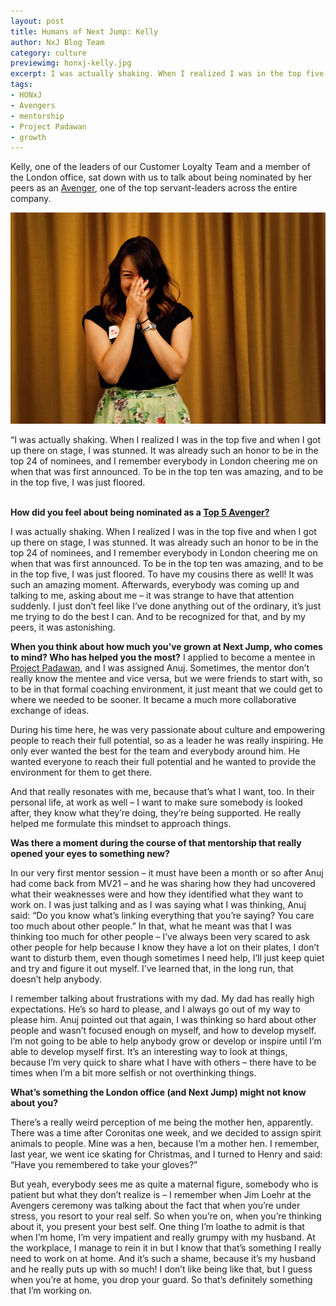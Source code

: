 ```yaml
---
layout: post
title: Humans of Next Jump: Kelly
author: NxJ Blog Team
category: culture
previewimg: honxj-kelly.jpg
excerpt: I was actually shaking. When I realized I was in the top five and when I got up there on stage, I was stunned. It was already such an honor to be in the top 24 of nominees, and I remember everybody in London cheering me on when that was first announced. To be in the top ten was amazing, and to be in the top five, I was just floored.
tags:
- HONxJ
- Avengers
- mentorship
- Project Padawan
- growth
---
```


Kelly, one of the leaders of our Customer Loyalty Team and a member of the London office, sat down with us to talk about being nominated by her peers as an <a href="http://blog.nextjump.com/culture/the-avengers-initiative.html">Avenger</a>, one of the top servant-leaders across the entire company.

![Kelly](/images/honxj-kelly.jpg)

<div class="imgSubtitle">“I was actually shaking.   When I realized I was in the top five and when I got up there on stage, I was stunned.  It was already such an honor to be in the top 24 of nominees, and I remember everybody in London cheering me on when that was first announced.  To be in the top ten was amazing, and to be in the top five, I was just floored.</div>
<br/>

<b>How did you feel about being nominated as a <a href="https://www.youtube.com/watch?v=mQotHUHiSPM" target="blank">Top 5 Avenger?</a></b>

I was actually shaking.   When I realized I was in the top five and when I got up there on stage, I was stunned.  It was already such an honor to be in the top 24 of nominees, and I remember everybody in London cheering me on when that was first announced.  To be in the top ten was amazing, and to be in the top five, I was just floored.  To have my cousins there as well!  It was such an amazing moment.  Afterwards, everybody was coming up and talking to me, asking about me – it was strange to have that attention suddenly.  I just don’t feel like I’ve done anything out of the ordinary, it’s just me trying to do the best I can.  And to be recognized for that, and by my peers, it was astonishing.

<b>When you think about how much you’ve grown at Next Jump, who comes to mind?  Who has helped you the most?</b>
I applied to become a mentee in <a href="http://www.nextjump.com/about/mentorship" target="_blank">Project Padawan</a>, and I was assigned Anuj.  Sometimes, the mentor don’t really know the mentee and vice versa, but we were friends to start with, so to be in that formal coaching environment, it just meant that we could get to where we needed to be sooner.  It became a much more collaborative exchange of ideas.

During his time here, he was very passionate about culture and empowering people to reach their full potential, so as a leader he was really inspiring.  He only ever wanted the best for the team and everybody around him.  He wanted everyone to reach their full potential and he wanted to provide the environment for them to get there.

And that really resonates with me, because that’s what I want, too.  In their personal life, at work as well – I want to make sure somebody is looked after, they know what they’re doing, they’re being supported.  He really helped me formulate this mindset to approach things.

<b>Was there a moment during the course of that mentorship that really opened your eyes to something new?</b>

In our very first mentor session – it must have been a month or so after Anuj had come back from MV21 – and he was sharing how they had uncovered what their weaknesses were and how they identified what they want to work on.  I was just talking and as I was saying what I was thinking, Anuj said: “Do you know what’s linking everything that you’re saying?  You care too much about other people.”  In that, what he meant was that I was thinking too much for other people – I’ve always been very scared to ask other people for help because I know they have a lot on their plates, I don’t want to disturb them, even though sometimes I need help, I’ll just keep quiet and try and figure it out myself.  I’ve learned that, in the long run, that doesn’t help anybody.

I remember talking about frustrations with my dad.  My dad has really high expectations.  He’s so hard to please, and I always go out of my way to please him.  Anuj pointed out that again, I was thinking so hard about other people and wasn’t focused enough on myself, and how to develop myself.  I’m not going to be able to help anybody grow or develop or inspire until I’m able to develop myself first.  It’s an interesting way to look at things, because I’m very quick to share what I have with others – there have to be times when I’m a bit more selfish or not overthinking things.

<b>What’s something the London office (and Next Jump) might not know about you?</b>

There’s a really weird perception of me being the mother hen, apparently.  There was a time after Coronitas one week, and we decided to assign spirit animals to people.  Mine was a hen, because I’m a mother hen.  I remember, last year, we went ice skating for Christmas, and I turned to Henry and said: “Have you remembered to take your gloves?”

But yeah, everybody sees me as quite a maternal figure, somebody who is patient but what they don’t realize is – I remember when Jim Loehr at the Avengers ceremony was talking about the fact that when you’re under stress, you resort to your real self.  So when you’re on, when you’re thinking about it, you present your best self.  One thing I’m loathe to admit is that when I’m home, I’m very impatient and really grumpy with my husband.  At the workplace, I manage to rein it in but I know that that’s something I really need to work on at home.   And it’s such a shame, because it’s my husband and he really puts up with so much!  I don’t like being like that, but I guess when you’re at home, you drop your guard.  So that’s definitely something that I’m working on.
